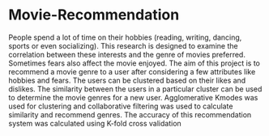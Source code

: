 # Movie-Recommendation
People spend a lot of time on their hobbies (reading,
writing, dancing, sports or even socializing). This research is
designed to examine the correlation between these interests and
the genre of movies preferred. Sometimes fears also affect the
movie enjoyed. The aim of this project is to recommend a movie
genre to a user after considering a few attributes like hobbies
and fears.
The users can be clustered based on their likes and dislikes. The
similarity between the users in a particular cluster can be used
to determine the movie genres for a new user. Agglomerative
Kmodes was used for clustering and collaborative filtering was
used to calculate similarity and recommend genres.
The accuracy of this recommendation system was calculated
using K-fold cross validation

